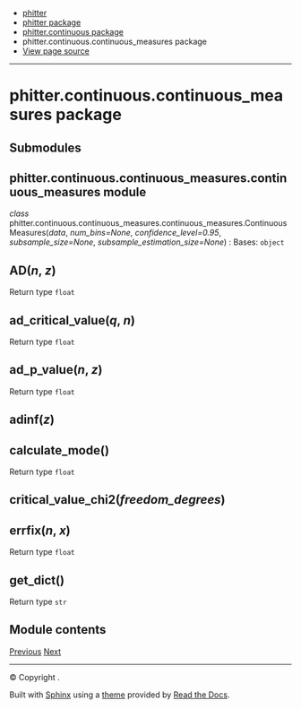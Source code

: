 * [phitter](modules.html)
* [phitter package](phitter.html)
* [phitter.continuous package](phitter.continuous.html)
* phitter.continuous.continuous\_measures package
* [View page source](_sources/phitter.continuous.continuous_measures.rst.txt)

---

# phitter.continuous.continuous\_measures package

## Submodules

## phitter.continuous.continuous\_measures.continuous\_measures module

*class* phitter.continuous.continuous\_measures.continuous\_measures.ContinuousMeasures(*data*, *num\_bins=None*, *confidence\_level=0.95*, *subsample\_size=None*, *subsample\_estimation\_size=None*)
:   Bases: `object`

## AD(*n*, *z*)
Return type
`float`

## ad\_critical\_value(*q*, *n*)
Return type
`float`

## ad\_p\_value(*n*, *z*)
Return type
`float`

## adinf(*z*)

## calculate\_mode()
Return type
`float`

## critical\_value\_chi2(*freedom\_degrees*)

## errfix(*n*, *x*)
Return type
`float`

## get\_dict()
Return type
`str`

## Module contents

[Previous](phitter.continuous.continuous_distributions.html "phitter.continuous.continuous_distributions package")
[Next](phitter.continuous.continuous_statistical_tests.html "phitter.continuous.continuous_statistical_tests package")

---

© Copyright .

Built with [Sphinx](https://www.sphinx-doc.org/) using a
[theme](https://github.com/readthedocs/sphinx_rtd_theme)
provided by [Read the Docs](https://readthedocs.org).